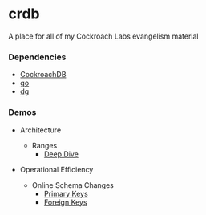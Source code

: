 # crdb
A place for all of my Cockroach Labs evangelism material

### Dependencies

* [CockroachDB](https://cockroachlabs.com)
* [go](https://go.dev)
* [dg](https://github.com/codingconcepts/dg)

### Demos

* Architecture
  * Ranges
    * [Deep Dive](architecture/ranges/deep_dive/README.md)

* Operational Efficiency
  * Online Schema Changes
    * [Primary Keys](online_schema_changes/primary_keys/README.md)
    * [Foreign Keys](online_schema_changes/foreign_keys/README.md)